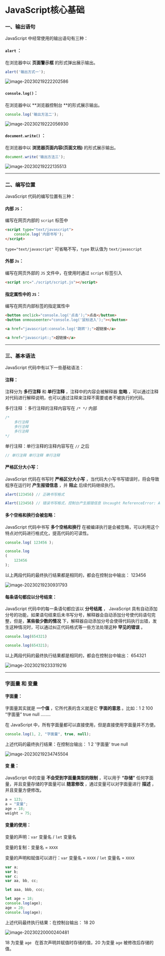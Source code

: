 # JavaScript核心基础



### 一、输出语句

JavaScript 中经常使用的输出语句有三种：

#### `alert` ：

在浏览器中以 **页面警示框** 的形式弹出展示输出。

```js
alert('输出方式一');
```

![image-20230219222202586](C:\Users\Administrator\AppData\Roaming\Typora\typora-user-images\image-20230219222202586.png)



#### `console.log()`：

在浏览器中以 **浏览器控制台 **的形式展示输出。

```js
console.log('输出方法二');
```

![image-20230219222056930](C:\Users\Administrator\AppData\Roaming\Typora\typora-user-images\image-20230219222056930.png)



#### `document.write()` ：

在浏览器中以 **浏览器页面内容(页面文档)** 的形式展示输出。

```js
document.write('输出方法三');
```

![image-20230219222135513](C:\Users\Administrator\AppData\Roaming\Typora\typora-user-images\image-20230219222135513.png)

------





### 二、编写位置

JavaScript 代码的编写位置有三种：

#### 内部 `JS`：

编写在网页内部的 `script` 标签中

```html
<script type="text/javascript">
    console.log('内部书写');
</script>
```

`type="text/javascript"` 可省略不写，`type` 默认值为 `text/javascript`



#### 外部 `Js`：

编写在网页外部的 `JS` 文件中，在使用时通过 `script` 标签引入

```html
<script src="./script/script.js"></script>
```



#### 指定属性中的 `JS`：

编写在网页内部标签的指定属性中

```html
<button onclick="console.log('点击');">点击</button>
<button onmouseenter="console.log('鼠标进入');"></button>

<a href="javascript:console.log('跳转');">超链接</a>

<a href="javascript:;">超链接</a>
```

------





### 三、基本语法

JavaScript 代码中有以下一些基础语法：

#### 注释：

注释分为 **多行注释** 和 **单行注释** ，注释中的内容会被解释器 **忽略** ，可以通过注释对代码进行解释说明，也可以通过注释来注释不需要或者不被执行的代码。

多行注释 ：多行注释的注释内容写在 `/* */` 内部

```js
/*
	多行注释
	多行注释
	多行注释
*/
```

单行注释：单行注释的注释内容写在 `//` 之后

```js
// 单行注释 单行注释 单行注释
```



#### 严格区分大小写：

JavaScript 代码在书写时 **严格区分大小写** ，当代码大小写书写错误时，将会导致程序在运行时 **产生报错信息** ，并 **阻止** 后续代码继续执行。

```js
alert(123456) // 正确书写格式

Alert(123456) // 错误书写格式，控制台产生报错信息 Uncaught ReferenceError: Alert is not defined
```



#### 多个空格和换行会被忽略：

JavaScript 代码中书写 **多个空格和换行** 在被编译执行是会被忽略，可以利用这个特点对代码进行格式化，提高代码的可读性。

```js
console.log( 123456 );

console.log
(
	123456
);
```

以上两段代码的最终执行结果都是相同的，都会在控制台中输出： 123456

![image-20230219230931793](C:\Users\Administrator\AppData\Roaming\Typora\typora-user-images\image-20230219230931793.png)



#### 每条语句都应以分号结束：

JavaScript 代码中的每一条语句都应该以 **分号结尾** ， JavaScript 具有自动添加分号的功能，如果语句结束后未书写分号，解释器会自动添加分号使代码语句完整，但是，**某些极少数的情况** 下，解释器自动添加分号会使得代码执行出错，发生这种情况时，可以通过纠正代码格式等一些方法处理这种 **罕见的错误** 。

```js
console.log(654321)

console.log(654321);
```

以上两段代码的最终执行结果都是相同的，都会在控制台中输出： 654321

![image-20230219233319216](C:\Users\Administrator\AppData\Roaming\Typora\typora-user-images\image-20230219233319216.png)

------





### 字面量 和 变量

#### 字面量：

字面量其实就是 **一个值** ，它所代表的含义就是它 **字面的意思** 。比如：1  2  100  “字面量”   true  null  ........  

在 JavaScript 中，所有字面量都可以直接使用，但是直接使用字面量并不方便。

```js
console.log(1, 2, "字面量", true, null);
```

上述代码的最终执行结果：在控制台输出： 1 2 '字面量' true null

![image-20230219234745504](C:\Users\Administrator\AppData\Roaming\Typora\typora-user-images\image-20230219234745504.png)



#### 变 量：

JavaScript 中的变量 **不会受到字面量类型的限制** ，可以用于 **“存储”** 任何字面量，并且变量存储的字面量可以 **随意修改** ，通过变量可以对字面量进行 **描述** ，并且变量方便修改。

```js
a = 123;
a = "变量";
age = 18;
weight = 75;
```



#### 变量的使用：

变量的声明：`var`  变量名  /  `let`  变量名

变量的复制：变量名 = `XXXX`

变量的声明和赋值可以进行：`var`  变量名 = `XXXX`   /   `let`  变量名 = `XXXX`

```js
var a;
var b;
var c;
var aa, bb, cc;

let aaa, bbb, ccc;

let age = 18;
console.log(age);
age = 20;
console.log(age);
```

上述代码最终执行结果：在控制台输出： 18  20

![image-20230220000240481]([C:\Users\Administrator\AppData\Roaming\Typora\typora-user-images\image-20230220000240481.png](https://github.com/DemonForNi/JS_Basics/blob/main/image-20230220000240481.png))

18 为变量 `age ` 在首次声明并赋值时存储的值，20 为变量 `age` 被修改后存储的值。





